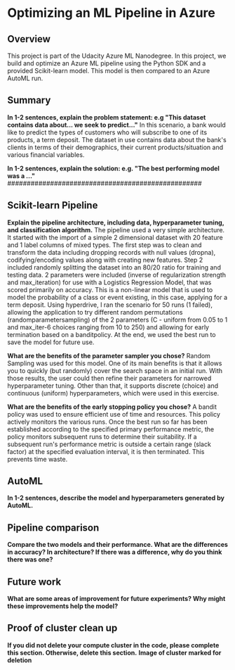 # Optimizing an ML Pipeline in Azure

## Overview
This project is part of the Udacity Azure ML Nanodegree.
In this project, we build and optimize an Azure ML pipeline using the Python SDK and a provided Scikit-learn model.
This model is then compared to an Azure AutoML run.

## Summary
**In 1-2 sentences, explain the problem statement: e.g "This dataset contains data about... we seek to predict..."**
In this scenario, a bank would like to predict the types of customers who will subscribe to one of its products, a term deposit. The dataset in use contains data about the bank's clients in terms of their demographics, their current products/situation and various financial variables.

**In 1-2 sentences, explain the solution: e.g. "The best performing model was a ..."**
##################################################

## Scikit-learn Pipeline
**Explain the pipeline architecture, including data, hyperparameter tuning, and classification algorithm.**
The pipeline used a very simple architecture. It started with the import of a simple 2 dimensional dataset with 20 feature and 1 label columns of mixed types. The first step was to clean and transform the data including dropping records with null values (dropna), codifying/encoding values along with creating new features. Step 2 included randomly splitting the dataset into an 80/20 ratio for training and testing data. 2 parameters  were included (inverse of regularization strength and max_iteration) for use with a Logistics Regression Model, that was scored primarily on accuracy. This is a non-linear model that is used to model the probability of a class or event existing, in this case, applying for a term deposit. Using hyperdrive, I ran the scenario for 50 runs (1 failed), allowing the application to try different random permutations (randomparametersampling) of the 2 parameters (C - uniform from 0.05 to 1 and max_iter-6 choices ranging from 10 to 250) and allowing for early termination based on a banditpolicy. At the end, we used the best run to save the model for future use.

**What are the benefits of the parameter sampler you chose?**
Random Sampling was used for this model. One of its main benefits is that it allows you to quickly (but randomly) cover the search space in an initial run. With those results, the user could then refine their parameters for narrowed hyperparameter tuning. Other than that, it supports discrete (choice) and continuous (uniform) hyperparameters, which were used in this exercise. 

**What are the benefits of the early stopping policy you chose?**
A bandit policy was used to ensure efficient use of time and resources. This policy actively monitors the various runs. Once the best run so far has been established according to the specified primary performance metric, the policy monitors subsequent runs to determine their suitability. If a subsequent run's performance metric is outside a certain range (slack factor) at the specified evaluation interval, it is then terminated. This prevents time waste. 

## AutoML
**In 1-2 sentences, describe the model and hyperparameters generated by AutoML.**

## Pipeline comparison
**Compare the two models and their performance. What are the differences in accuracy? In architecture? If there was a difference, why do you think there was one?**

## Future work
**What are some areas of improvement for future experiments? Why might these improvements help the model?**

## Proof of cluster clean up
**If you did not delete your compute cluster in the code, please complete this section. Otherwise, delete this section.**
**Image of cluster marked for deletion**
